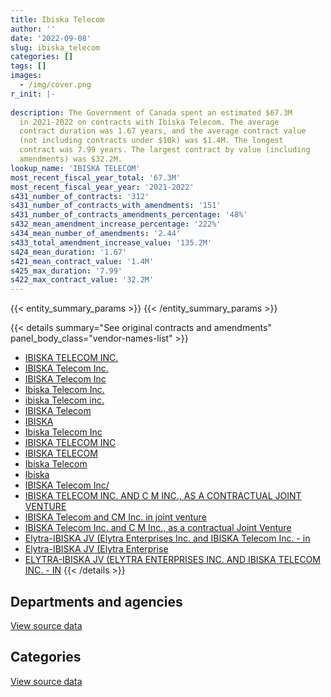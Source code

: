 ```yaml
---
title: Ibiska Telecom
author: ''
date: '2022-09-08'
slug: ibiska_telecom
categories: []
tags: []
images:
  - /img/cover.png
r_init: |-
  
description: The Government of Canada spent an estimated $67.3M
  in 2021-2022 on contracts with Ibiska Telecom. The average
  contract duration was 1.67 years, and the average contract value
  (not including contracts under $10k) was $1.4M. The longest
  contract was 7.99 years. The largest contract by value (including
  amendments) was $32.2M.
lookup_name: 'IBISKA TELECOM'
most_recent_fiscal_year_total: '67.3M'
most_recent_fiscal_year_year: '2021-2022'
s431_number_of_contracts: '312'
s431_number_of_contracts_with_amendments: '151'
s431_number_of_contracts_amendments_percentage: '48%'
s432_mean_amendment_increase_percentage: '222%'
s434_mean_number_of_amendments: '2.44'
s433_total_amendment_increase_value: '135.2M'
s424_mean_duration: '1.67'
s421_mean_contract_value: '1.4M'
s425_max_duration: '7.99'
s422_max_contract_value: '32.2M'
---
```


<script src="/rmarkdown-libs/htmlwidgets/htmlwidgets.js"></script>
<link href="/rmarkdown-libs/datatables-css/datatables-crosstalk.css" rel="stylesheet" />
<script src="/rmarkdown-libs/datatables-binding/datatables.js"></script>
<script src="/rmarkdown-libs/jquery/jquery-3.6.0.min.js"></script>
<link href="/rmarkdown-libs/dt-core-bootstrap/css/dataTables.bootstrap.min.css" rel="stylesheet" />
<link href="/rmarkdown-libs/dt-core-bootstrap/css/dataTables.bootstrap.extra.css" rel="stylesheet" />
<script src="/rmarkdown-libs/dt-core-bootstrap/js/jquery.dataTables.min.js"></script>
<script src="/rmarkdown-libs/dt-core-bootstrap/js/dataTables.bootstrap.min.js"></script>
<link href="/rmarkdown-libs/crosstalk/css/crosstalk.min.css" rel="stylesheet" />
<script src="/rmarkdown-libs/crosstalk/js/crosstalk.min.js"></script>
<script src="/rmarkdown-libs/htmlwidgets/htmlwidgets.js"></script>
<link href="/rmarkdown-libs/datatables-css/datatables-crosstalk.css" rel="stylesheet" />
<script src="/rmarkdown-libs/datatables-binding/datatables.js"></script>
<script src="/rmarkdown-libs/jquery/jquery-3.6.0.min.js"></script>
<link href="/rmarkdown-libs/dt-core-bootstrap/css/dataTables.bootstrap.min.css" rel="stylesheet" />
<link href="/rmarkdown-libs/dt-core-bootstrap/css/dataTables.bootstrap.extra.css" rel="stylesheet" />
<script src="/rmarkdown-libs/dt-core-bootstrap/js/jquery.dataTables.min.js"></script>
<script src="/rmarkdown-libs/dt-core-bootstrap/js/dataTables.bootstrap.min.js"></script>
<link href="/rmarkdown-libs/crosstalk/css/crosstalk.min.css" rel="stylesheet" />
<script src="/rmarkdown-libs/crosstalk/js/crosstalk.min.js"></script>

{{< entity_summary_params >}}
{{< /entity_summary_params >}}

{{< details summary="See original contracts and amendments" panel_body_class="vendor-names-list" >}}
- [IBISKA TELECOM INC.](https://search.open.canada.ca/en/ct/?sort=contract_value_f%20desc&page=1&search_text=%22IBISKA%20TELECOM%20INC.%22)
- [IBISKA Telecom Inc.](https://search.open.canada.ca/en/ct/?sort=contract_value_f%20desc&page=1&search_text=%22IBISKA%20Telecom%20Inc.%22)
- [IBISKA Telecom Inc](https://search.open.canada.ca/en/ct/?sort=contract_value_f%20desc&page=1&search_text=%22IBISKA%20Telecom%20Inc%22)
- [Ibiska Telecom Inc.](https://search.open.canada.ca/en/ct/?sort=contract_value_f%20desc&page=1&search_text=%22Ibiska%20Telecom%20Inc.%22)
- [ibiska Telecom inc.](https://search.open.canada.ca/en/ct/?sort=contract_value_f%20desc&page=1&search_text=%22ibiska%20Telecom%20inc.%22)
- [IBISKA Telecom](https://search.open.canada.ca/en/ct/?sort=contract_value_f%20desc&page=1&search_text=%22IBISKA%20Telecom%22)
- [IBISKA](https://search.open.canada.ca/en/ct/?sort=contract_value_f%20desc&page=1&search_text=%22IBISKA%22)
- [Ibiska Telecom Inc](https://search.open.canada.ca/en/ct/?sort=contract_value_f%20desc&page=1&search_text=%22Ibiska%20Telecom%20Inc%22)
- [IBISKA TELECOM INC](https://search.open.canada.ca/en/ct/?sort=contract_value_f%20desc&page=1&search_text=%22IBISKA%20TELECOM%20INC%22)
- [IBISKA TELECOM](https://search.open.canada.ca/en/ct/?sort=contract_value_f%20desc&page=1&search_text=%22IBISKA%20TELECOM%22)
- [Ibiska Telecom](https://search.open.canada.ca/en/ct/?sort=contract_value_f%20desc&page=1&search_text=%22Ibiska%20Telecom%22)
- [Ibiska](https://search.open.canada.ca/en/ct/?sort=contract_value_f%20desc&page=1&search_text=%22Ibiska%22)
- [IBISKA Telecom Inc/](https://search.open.canada.ca/en/ct/?sort=contract_value_f%20desc&page=1&search_text=%22IBISKA%20Telecom%20Inc%2f%22)
- [IBISKA TELECOM INC. AND C M INC., AS A CONTRACTUAL JOINT VENTURE](https://search.open.canada.ca/en/ct/?sort=contract_value_f%20desc&page=1&search_text=%22IBISKA%20TELECOM%20INC.%20AND%20C%20M%20INC.%2c%20AS%20A%20CONTRACTUAL%20JOINT%20VENTURE%22)
- [IBISKA Telecom and CM Inc. in joint venture](https://search.open.canada.ca/en/ct/?sort=contract_value_f%20desc&page=1&search_text=%22IBISKA%20Telecom%20and%20CM%20Inc.%20in%20joint%20venture%22)
- [IBISKA Telecom Inc. and C M Inc., as a contractual Joint Venture](https://search.open.canada.ca/en/ct/?sort=contract_value_f%20desc&page=1&search_text=%22IBISKA%20Telecom%20Inc.%20and%20C%20M%20Inc.%2c%20as%20a%20contractual%20Joint%20Venture%22)
- [Elytra-IBISKA JV (Elytra Enterprises Inc. and IBISKA Telecom Inc. - in](https://search.open.canada.ca/en/ct/?sort=contract_value_f%20desc&page=1&search_text=%22Elytra-IBISKA%20JV%20%28Elytra%20Enterprises%20Inc.%20and%20IBISKA%20Telecom%20Inc.%20-%20in%22)
- [Elytra-IBISKA JV (Elytra Enterprise](https://search.open.canada.ca/en/ct/?sort=contract_value_f%20desc&page=1&search_text=%22Elytra-IBISKA%20JV%20%28Elytra%20Enterprise%22)
- [ELYTRA-IBISKA JV (ELYTRA ENTERPRISES INC. AND IBISKA TELECOM INC. - IN](https://search.open.canada.ca/en/ct/?sort=contract_value_f%20desc&page=1&search_text=%22ELYTRA-IBISKA%20JV%20%28ELYTRA%20ENTERPRISES%20INC.%20AND%20IBISKA%20TELECOM%20INC.%20-%20IN%22)
{{< /details >}}

## Departments and agencies

<div id="htmlwidget-1" style="width:100%;height:auto;" class="datatables html-widget"></div>
<script type="application/json" data-for="htmlwidget-1">{"x":{"style":"bootstrap","filter":"none","vertical":false,"data":[["<a href=\"/departments/cbsa-asfc/\">Canada Border Services Agency<\/a>","<a href=\"/departments/cic/\">Immigration, Refugees and Citizenship Canada<\/a>","<a href=\"/departments/cra-arc/\">Canada Revenue Agency<\/a>","<a href=\"/departments/csc-scc/\">Correctional Service of Canada<\/a>","<a href=\"/departments/csps-efpc/\">Canada School of Public Service<\/a>","<a href=\"/departments/cta-otc/\">Canadian Transportation Agency<\/a>","<a href=\"/departments/dfatd-maecd/\">Global Affairs Canada<\/a>","<a href=\"/departments/dfo-mpo/\">Fisheries and Oceans Canada<\/a>","<a href=\"/departments/dnd-mdn/\">National Defence<\/a>","<a href=\"/departments/ec/\">Environment and Climate Change Canada<\/a>","<a href=\"/departments/elections/\">Elections Canada<\/a>","<a href=\"/departments/esdc-edsc/\">Employment and Social Development Canada<\/a>","<a href=\"/departments/hc-sc/\">Health Canada<\/a>","<a href=\"/departments/ic/\">Innovation, Science and Economic Development Canada<\/a>","<a href=\"/departments/infc/\">Infrastructure Canada<\/a>","<a href=\"/departments/irb-cisr/\">Immigration and Refugee Board of Canada<\/a>","<a href=\"/departments/jus/\">Department of Justice Canada<\/a>","<a href=\"/departments/nrc-cnrc/\">National Research Council Canada<\/a>","<a href=\"/departments/nrcan-rncan/\">Natural Resources Canada<\/a>","<a href=\"/departments/osfi-bsif/\">Office of the Superintendent of Financial Institutions Canada<\/a>","<a href=\"/departments/pch/\">Canadian Heritage<\/a>","<a href=\"/departments/pco-bcp/\">Privy Council Office<\/a>","<a href=\"/departments/pwgsc-tpsgc/\">Public Services and Procurement Canada<\/a>","<a href=\"/departments/rcmp-grc/\">Royal Canadian Mounted Police<\/a>","<a href=\"/departments/ssc-spc/\">Shared Services Canada<\/a>","<a href=\"/departments/tbs-sct/\">Treasury Board of Canada Secretariat<\/a>","<a href=\"/departments/tc/\">Transport Canada<\/a>"],[2218846.29,568807.08,411100.3,null,67229.05,42137.34,1264066.09,null,7056863.51,null,null,53347.99,43983.08,397921.17,null,null,275176.46,null,344332.94,442224.16,291659.68,128286.46,2621045.29,284861.12,24090548.03,714420.33,978839.07],[1726615.98,423838.91,null,null,10062.95,176284.42,370150.77,null,11344573.88,43438.99,2107866.84,96785.95,6091.05,1577235.42,null,null,315339.12,null,null,443002.44,318413.73,686402.67,1664946.07,285641.56,28401829.75,698301.12,65316.01],[1179888.59,563944.42,null,null,null,null,712126.92,null,17622959.58,null,223438.83,1225922.72,13723.67,2432144.68,50499.81,null,314585.21,104638.95,null,429843.47,205500.76,1003626.13,1687956.57,null,18568287.59,null,85591.1],[5320958.83,548666.08,null,508541.43,null,null,823746.18,298866.93,20440212.12,63280,223438.83,1819157.45,27367.12,1333074.57,460339.88,93648.75,159711.67,136893.25,35357.7,467971.39,182900.76,514269.72,6650863.85,null,27135453.38,null,85591.1]],"container":"<table class=\"table table-striped table-hover row-border order-column display\">\n  <thead>\n    <tr>\n      <th>Department<\/th>\n      <th>2018-2019<\/th>\n      <th>2019-2020<\/th>\n      <th>2020-2021<\/th>\n      <th>2021-2022<\/th>\n    <\/tr>\n  <\/thead>\n<\/table>","options":{"order":[[4,"desc"]],"pageLength":10,"autoWidth":true,"columnDefs":[{"targets":1,"render":"function(data, type, row, meta) {\n    return type !== 'display' ? data : DTWidget.formatCurrency(data, \"$\", 2, 3, \",\", \".\", true, null);\n  }"},{"targets":2,"render":"function(data, type, row, meta) {\n    return type !== 'display' ? data : DTWidget.formatCurrency(data, \"$\", 2, 3, \",\", \".\", true, null);\n  }"},{"targets":3,"render":"function(data, type, row, meta) {\n    return type !== 'display' ? data : DTWidget.formatCurrency(data, \"$\", 2, 3, \",\", \".\", true, null);\n  }"},{"targets":4,"render":"function(data, type, row, meta) {\n    return type !== 'display' ? data : DTWidget.formatCurrency(data, \"$\", 2, 3, \",\", \".\", true, null);\n  }"},{"width":"16%","targets":[1,2,3,4]},{"className":"dt-right","targets":[1,2,3,4]}],"orderClasses":false}},"evals":["options.columnDefs.0.render","options.columnDefs.1.render","options.columnDefs.2.render","options.columnDefs.3.render"],"jsHooks":[]}</script>
<p class="text-right">
<a href="https://github.com/GoC-Spending/contracts-data/tree/main/data/out/vendors/ibiska_telecom/summary_by_fiscal_year_by_department.csv" class="source-data-link btn btn-link">View source data</a>
</p>

## Categories

<div id="htmlwidget-2" style="width:100%;height:auto;" class="datatables html-widget"></div>
<script type="application/json" data-for="htmlwidget-2">{"x":{"style":"bootstrap","filter":"none","vertical":false,"data":[["<a href=\"/categories/facilities_and_construction/\">Facilities and construction<\/a>","<a href=\"/categories/defence/\">Defence<\/a>","<a href=\"/categories/professional_services/\">Professional services<\/a>","<a href=\"/categories/information_technology/\">Information technology<\/a>","<a href=\"/categories/industrial_products_and_services/\">Industrial products and services<\/a>","<a href=\"/categories/human_capital/\">Human capital<\/a>"],[null,4951642.39,6012522.71,31257044.21,null,74486.14],[null,5557873.65,6256506.71,36982552.55,1965204.72,null],[null,10760142.88,5310534.3,27138735.85,3202230.9,13035.07],[187001.27,13007087.03,5672682.39,45198492.19,3202230.9,62817.23]],"container":"<table class=\"table table-striped table-hover row-border order-column display\">\n  <thead>\n    <tr>\n      <th>Category<\/th>\n      <th>2018-2019<\/th>\n      <th>2019-2020<\/th>\n      <th>2020-2021<\/th>\n      <th>2021-2022<\/th>\n    <\/tr>\n  <\/thead>\n<\/table>","options":{"order":[[4,"desc"]],"dom":"t","pageLength":30,"autoWidth":true,"columnDefs":[{"targets":1,"render":"function(data, type, row, meta) {\n    return type !== 'display' ? data : DTWidget.formatCurrency(data, \"$\", 2, 3, \",\", \".\", true, null);\n  }"},{"targets":2,"render":"function(data, type, row, meta) {\n    return type !== 'display' ? data : DTWidget.formatCurrency(data, \"$\", 2, 3, \",\", \".\", true, null);\n  }"},{"targets":3,"render":"function(data, type, row, meta) {\n    return type !== 'display' ? data : DTWidget.formatCurrency(data, \"$\", 2, 3, \",\", \".\", true, null);\n  }"},{"targets":4,"render":"function(data, type, row, meta) {\n    return type !== 'display' ? data : DTWidget.formatCurrency(data, \"$\", 2, 3, \",\", \".\", true, null);\n  }"},{"width":"16%","targets":[1,2,3,4]},{"className":"dt-right","targets":[1,2,3,4]}],"orderClasses":false,"lengthMenu":[10,25,30,50,100]}},"evals":["options.columnDefs.0.render","options.columnDefs.1.render","options.columnDefs.2.render","options.columnDefs.3.render"],"jsHooks":[]}</script>
<p class="text-right">
<a href="https://github.com/GoC-Spending/contracts-data/tree/main/data/out/vendors/ibiska_telecom/summary_by_fiscal_year_by_category.csv" class="source-data-link btn btn-link">View source data</a>
</p>
